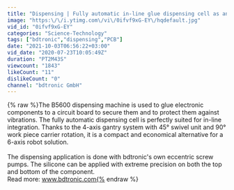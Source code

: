 ```yaml
---
title: "Dispensing | Fully automatic in-line glue dispensing cell as an alternative to a 6-axis robot"
image: "https:\/\/i.ytimg.com\/vi\/0ifvf9xG-EY\/hqdefault.jpg"
vid_id: "0ifvf9xG-EY"
categories: "Science-Technology"
tags: ["bdtronic","dispensing","PCB"]
date: "2021-10-03T06:56:22+03:00"
vid_date: "2020-07-23T10:05:49Z"
duration: "PT2M43S"
viewcount: "1843"
likeCount: "11"
dislikeCount: "0"
channel: "bdtronic GmbH"
---
```

{% raw %}The B5600 dispensing machine is used to glue electronic components to a circuit board to secure them and to protect them against vibrations. The fully automatic dispensing cell is perfectly suited for in-line integration. Thanks to the 4-axis gantry system with 45° swivel unit and 90° work piece carrier rotation, it is a compact and economical alternative for a 6-axis robot solution. <br /><br />The dispensing application is done with bdtronic's own eccentric screw pumps. The silicone can be applied with extreme precision on both the top and bottom of the component.<br />Read more: www.bdtronic.com{% endraw %}
